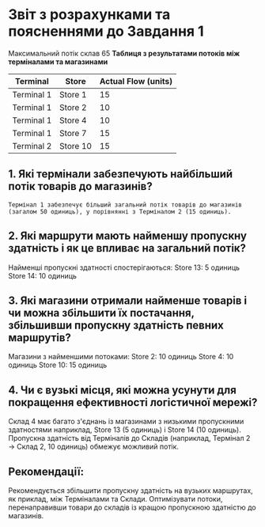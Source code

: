 # Звіт з розрахунками та поясненнями до Завдання 1

Максимальний потік склав 65
**Таблиця з результатами потоків між терміналами та магазинами**

| Terminal   | Store     | Actual Flow (units) |
|------------|-----------|---------------------|
| Terminal 1 | Store 1   | 15                  |
| Terminal 1 | Store 2   | 10                  |
| Terminal 1 | Store 4   | 10                  |
| Terminal 1 | Store 7   | 15                  |
| Terminal 2 | Store 10  | 15                  |

## 1. Які термінали забезпечують найбільший потік товарів до магазинів?

    Термінал 1 забезпечує більший загальний потік товарів до магазинів (загалом 50 одиниць), у порівнянні з Терміналом 2 (15 одиниць).

## 2. Які маршрути мають найменшу пропускну здатність і як це впливає на загальний потік?

Найменші пропускні здатності спостерігаються:
Store 13: 5 одиниць
Store 14: 10 одиниць

## 3. Які магазини отримали найменше товарів і чи можна збільшити їх постачання, збільшивши пропускну здатність певних маршрутів?

Магазини з найменшими потоками:
Store 2: 10 одиниць
Store 4: 10 одиниць
Store 10: 15 одиниць

## 4. Чи є вузькі місця, які можна усунути для покращення ефективності логістичної мережі?

Склад 4 має багато з'єднань із магазинами з низькими пропускними здатностями наприклад, Store 13 (5 одиниць) і Store 14 (10 одиниць).
Пропускна здатність від Терміналів до Складів (наприклад, Термінал 2 → Склад 2, 10 одиниць) обмежує можливий потік.

## Рекомендації:
Рекомендується збільшити пропускну здатність на вузьких маршрутах, як приклад, між Терміналами та Склади.
Оптимізувати потоки, перенаправивши товари до складів із кращою пропускною здатністю до магазинів.

